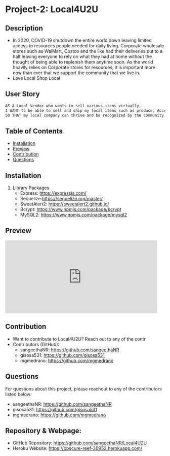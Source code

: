 # Project-2: Local4U2U

## Description
- In 2020, COVID-19 shutdown the entire world down leaving limited access to resources people needed for daily living. Corporate wholesale stores such as WalMart, Costco and the like had their deliveries put to a halt leaving everyone to rely on what they had at home without the thought of being able to replenish them anytime soon. As the world heavily relies on Corporate stores for resources, it is important more now than ever that we support the community that we live in.  
- Love Local Shop Local

## User Story
```md
AS A Local Vendor who wants to sell various items virtually,
I WANT to be able to sell and ship my local items such as produce, Accessories, Clothing or Food
SO THAT my local company can thrive and be recognized by the community to maximize my client base.
```
## Table of Contents
* [Installation](#installation)
* [Preview](#preview)
* [Contribution](#contribution)
* [Questions](#questions)

## Installation
1. Library Packages
    - Express: https://expressjs.com/
    - Sequelize:https://sequelize.org/master/
    - SweetAlert2: https://sweetalert2.github.io/
    - Bcrypt: https://www.npmjs.com/package/bcrypt
    - MySQL2: https://www.npmjs.com/package/mysql2

## Preview
<iframe src="https://giphy.com/embed/oD0LE3nemdPL9TsxGv" width="480" height="230" frameBorder="0" class="giphy-embed" allowFullScreen></iframe><p><a href="https://giphy.com/gifs/oD0LE3nemdPL9TsxGv"></a></p>


## Contribution
- Want to contribute to Local4U2U? Reach out to any of the contr
- Contributors (GitHub):
    - sangeethaNR: https://github.com/sangeethaNR
    - gisosa531: https://github.com/gisosa531
    - mgmedrano: https://github.com/mgmedrano


## Questions
For questions about this project, please reachout to any of the contributors listed below:
- sangeethaNR: https://github.com/sangeethaNR
- gisosa531: https://github.com/gisosa531
- mgmedrano: https://github.com/mgmedrano

## Repository & Webpage:
- GitHub Repository: https://github.com/sangeethaNR/Local4U2U
- Heroku Website: https://obscure-reef-30952.herokuapp.com/
